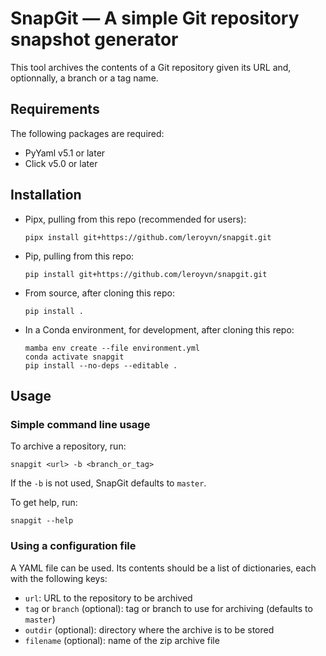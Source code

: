 # SnapGit — A simple Git repository snapshot generator

This tool archives the contents of a Git repository given its URL and, optionnally, a branch or a tag name.

## Requirements

The following packages are required:

- PyYaml v5.1 or later
- Click v5.0 or later

## Installation

* Pipx, pulling from this repo (recommended for users):
  ```
  pipx install git+https://github.com/leroyvn/snapgit.git
  ```

* Pip, pulling from this repo:
  ```
  pip install git+https://github.com/leroyvn/snapgit.git
  ```

* From source, after cloning this repo:
  ```
  pip install .
  ```

* In a Conda environment, for development, after cloning this repo:
  ```
  mamba env create --file environment.yml
  conda activate snapgit
  pip install --no-deps --editable .
  ```

## Usage

### Simple command line usage

To archive a repository, run:
```
snapgit <url> -b <branch_or_tag>
```
If the `-b` is not used, SnapGit defaults to `master`.

To get help, run:
```
snapgit --help
```

### Using a configuration file

A YAML file can be used. Its contents should be a list of dictionaries, each with the following keys:

- `url`: URL to the repository to be archived
- `tag` or `branch` (optional): tag or branch to use for archiving (defaults to `master`)
- `outdir` (optional): directory where the archive is to be stored
- `filename` (optional): name of the zip archive file
